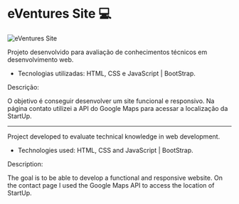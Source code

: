 # eVentures Site :computer:

![eVentures Site](https://i.imgur.com/5OmJahW.png)

Projeto desenvolvido para avaliação de conhecimentos técnicos em desenvolvimento web.

* Tecnologias utilizadas: HTML, CSS e JavaScript | BootStrap.

Descrição:

O objetivo é conseguir desenvolver um site funcional e responsivo. 
Na página contato utilizei a API do Google Maps para acessar a localização da StartUp.

-----------------------------------------------------------------------------------------------------------------------------

Project developed to evaluate technical knowledge in web development.

* Technologies used: HTML, CSS and JavaScript | BootStrap.

Description:

The goal is to be able to develop a functional and responsive website.
On the contact page I used the Google Maps API to access the location of StartUp.
